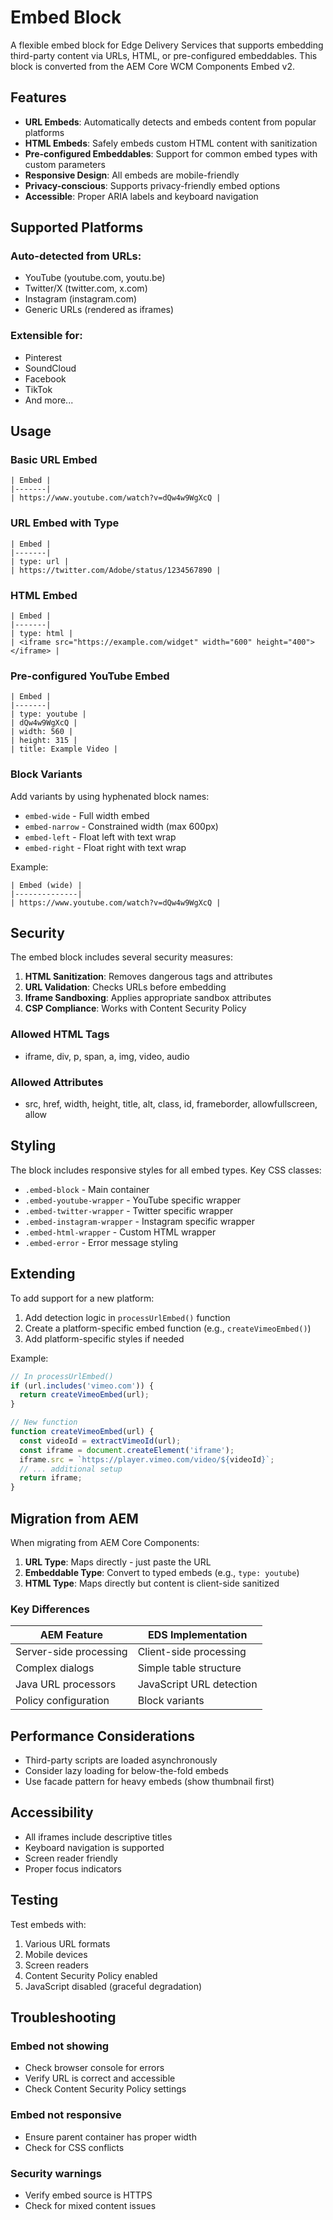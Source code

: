 # Embed Block

A flexible embed block for Edge Delivery Services that supports embedding third-party content via URLs, HTML, or pre-configured embeddables. This block is converted from the AEM Core WCM Components Embed v2.

## Features

- **URL Embeds**: Automatically detects and embeds content from popular platforms
- **HTML Embeds**: Safely embeds custom HTML content with sanitization
- **Pre-configured Embeddables**: Support for common embed types with custom parameters
- **Responsive Design**: All embeds are mobile-friendly
- **Privacy-conscious**: Supports privacy-friendly embed options
- **Accessible**: Proper ARIA labels and keyboard navigation

## Supported Platforms

### Auto-detected from URLs:
- YouTube (youtube.com, youtu.be)
- Twitter/X (twitter.com, x.com)
- Instagram (instagram.com)
- Generic URLs (rendered as iframes)

### Extensible for:
- Pinterest
- SoundCloud
- Facebook
- TikTok
- And more...

## Usage

### Basic URL Embed
```
| Embed |
|-------|
| https://www.youtube.com/watch?v=dQw4w9WgXcQ |
```

### URL Embed with Type
```
| Embed |
|-------|
| type: url |
| https://twitter.com/Adobe/status/1234567890 |
```

### HTML Embed
```
| Embed |
|-------|
| type: html |
| <iframe src="https://example.com/widget" width="600" height="400"></iframe> |
```

### Pre-configured YouTube Embed
```
| Embed |
|-------|
| type: youtube |
| dQw4w9WgXcQ |
| width: 560 |
| height: 315 |
| title: Example Video |
```

### Block Variants

Add variants by using hyphenated block names:

- `embed-wide` - Full width embed
- `embed-narrow` - Constrained width (max 600px)
- `embed-left` - Float left with text wrap
- `embed-right` - Float right with text wrap

Example:
```
| Embed (wide) |
|--------------|
| https://www.youtube.com/watch?v=dQw4w9WgXcQ |
```

## Security

The embed block includes several security measures:

1. **HTML Sanitization**: Removes dangerous tags and attributes
2. **URL Validation**: Checks URLs before embedding
3. **Iframe Sandboxing**: Applies appropriate sandbox attributes
4. **CSP Compliance**: Works with Content Security Policy

### Allowed HTML Tags
- iframe, div, p, span, a, img, video, audio

### Allowed Attributes
- src, href, width, height, title, alt, class, id, frameborder, allowfullscreen, allow

## Styling

The block includes responsive styles for all embed types. Key CSS classes:

- `.embed-block` - Main container
- `.embed-youtube-wrapper` - YouTube specific wrapper
- `.embed-twitter-wrapper` - Twitter specific wrapper
- `.embed-instagram-wrapper` - Instagram specific wrapper
- `.embed-html-wrapper` - Custom HTML wrapper
- `.embed-error` - Error message styling

## Extending

To add support for a new platform:

1. Add detection logic in `processUrlEmbed()` function
2. Create a platform-specific embed function (e.g., `createVimeoEmbed()`)
3. Add platform-specific styles if needed

Example:
```javascript
// In processUrlEmbed()
if (url.includes('vimeo.com')) {
  return createVimeoEmbed(url);
}

// New function
function createVimeoEmbed(url) {
  const videoId = extractVimeoId(url);
  const iframe = document.createElement('iframe');
  iframe.src = `https://player.vimeo.com/video/${videoId}`;
  // ... additional setup
  return iframe;
}
```

## Migration from AEM

When migrating from AEM Core Components:

1. **URL Type**: Maps directly - just paste the URL
2. **Embeddable Type**: Convert to typed embeds (e.g., `type: youtube`)
3. **HTML Type**: Maps directly but content is client-side sanitized

### Key Differences

| AEM Feature | EDS Implementation |
|-------------|-------------------|
| Server-side processing | Client-side processing |
| Complex dialogs | Simple table structure |
| Java URL processors | JavaScript URL detection |
| Policy configuration | Block variants |

## Performance Considerations

- Third-party scripts are loaded asynchronously
- Consider lazy loading for below-the-fold embeds
- Use facade pattern for heavy embeds (show thumbnail first)

## Accessibility

- All iframes include descriptive titles
- Keyboard navigation is supported
- Screen reader friendly
- Proper focus indicators

## Testing

Test embeds with:
1. Various URL formats
2. Mobile devices
3. Screen readers
4. Content Security Policy enabled
5. JavaScript disabled (graceful degradation)

## Troubleshooting

### Embed not showing
- Check browser console for errors
- Verify URL is correct and accessible
- Check Content Security Policy settings

### Embed not responsive
- Ensure parent container has proper width
- Check for CSS conflicts

### Security warnings
- Verify embed source is HTTPS
- Check for mixed content issues